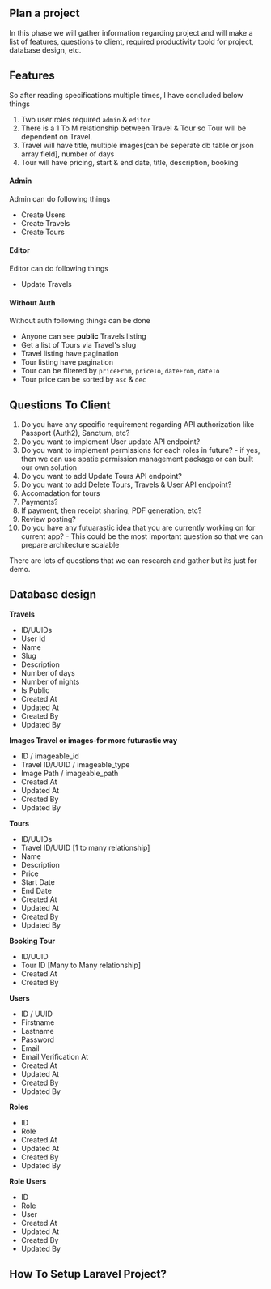 ## Plan a project
In this phase we will gather information regarding project and will make a list of features, questions to client, required productivity toold for project, database design, etc.

## Features
So after reading specifications multiple times, I have concluded below things

1) Two user roles required `admin` & `editor`
2) There is a 1 To M relationship between Travel & Tour so Tour will be dependent on Travel.
3) Travel will have title, multiple images[can be seperate db table or json array field], number of days
4) Tour will have pricing, start & end date, title, description, booking

#### Admin
Admin can do following things
- Create Users
- Create Travels
- Create Tours

#### Editor
Editor can do following things
- Update Travels

#### Without Auth
Without auth following things can be done
- Anyone can see **public** Travels listing
- Get a list of Tours via Travel's slug
- Travel listing have pagination
- Tour listing have pagination
- Tour can be filtered by `priceFrom`, `priceTo`, `dateFrom`, `dateTo`
- Tour price can be sorted by `asc` & `dec`

## Questions To Client
1) Do you have any specific requirement regarding API authorization like Passport (Auth2), Sanctum, etc?
2) Do you want to implement User update API endpoint?
3) Do you want to implement permissions for each roles in future? - if yes, then we can use spatie permission management package or can built our own solution
4) Do you want to add Update Tours API endpoint?
5) Do you want to add Delete Tours, Travels & User API endpoint?
6) Accomadation for tours
7) Payments?
8) If payment, then receipt sharing, PDF generation, etc?
9) Review posting?
10) Do you have any futuarastic idea that you are currently working on for current app? - This could be the most important question so that we can prepare architecture scalable

There are lots of questions that we can research and gather but its just for demo.

## Database design
**Travels**
- ID/UUIDs
- User Id
- Name
- Slug
- Description
- Number of days
- Number of nights
- Is Public
- Created At
- Updated At
- Created By
- Updated By

**Images Travel or images-for more futurastic way**
- ID / imageable_id
- Travel ID/UUID / imageable_type
- Image Path / imageable_path
- Created At
- Updated At
- Created By
- Updated By

**Tours**
- ID/UUIDs
- Travel ID/UUID [1 to many relationship]
- Name
- Description
- Price
- Start Date
- End Date
- Created At
- Updated At
- Created By
- Updated By

**Booking Tour**
- ID/UUID
- Tour ID [Many to Many relationship]
- Created At
- Created By

**Users**
- ID / UUID
- Firstname
- Lastname
- Password
- Email
- Email Verification At
- Created At
- Updated At
- Created By
- Updated By

**Roles**
- ID
- Role
- Created At
- Updated At
- Created By
- Updated By

**Role Users**
- ID
- Role
- User
- Created At
- Updated At
- Created By
- Updated By

## How To Setup Laravel Project?
